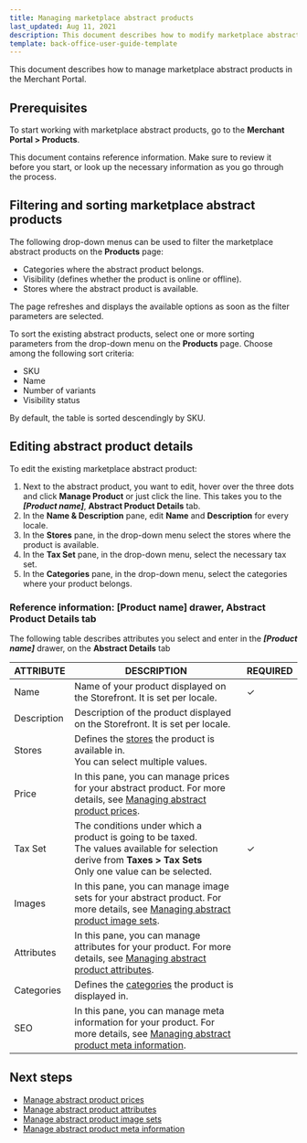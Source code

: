 ```yaml
---
title: Managing marketplace abstract products
last_updated: Aug 11, 2021
description: This document describes how to modify marketplace abstract products in the Merchant Portal.
template: back-office-user-guide-template
---
```


This document describes how to manage marketplace abstract products in the Merchant Portal.

## Prerequisites

To start working with marketplace abstract products, go to the **Merchant Portal&nbsp;<span aria-label="and then">></span> Products**.

This document contains reference information. Make sure to review it before you start, or look up the necessary information as you go through the process.


## Filtering and sorting marketplace abstract products

The following drop-down menus can be used to filter the marketplace abstract products on the **Products** page:
- Categories where the abstract product belongs.
- Visibility (defines whether the product is online or offline).
- Stores where the abstract product is available.

The page refreshes and displays the available options as soon as the filter parameters are selected.

To sort the existing abstract products, select one or more sorting parameters from the drop-down menu on the **Products** page. Choose among the following sort criteria:
- SKU
- Name
- Number of variants
- Visibility status

By default, the table is sorted descendingly by SKU.

## Editing abstract product details

To edit the existing marketplace abstract product:

1. Next to the abstract product, you want to edit, hover over the three dots and click **Manage Product** or just click the line. This takes you to the **_[Product name]_**, **Abstract Product Details** tab.
2. In the **Name & Description** pane, edit **Name** and **Description** for every locale.
3. In the **Stores** pane, in the drop-down menu select the stores where the product is available.
4. In the **Tax Set** pane, in the drop-down menu, select the necessary tax set.
5. In the **Categories** pane, in the drop-down menu, select the categories where your product belongs.


### Reference information: [Product name] drawer, Abstract Product Details tab

The following table describes attributes you select and enter in the ***[Product name]*** drawer, on the **Abstract Details** tab

| ATTRIBUTE   | DESCRIPTION  | REQUIRED |
| ----------- | -------------- | --------- |
| Name        | Name of your product displayed on the Storefront. It is set per locale. | &check;         |
| Description | Description of the product displayed on the Storefront. It is set per locale. |           |
| Stores      | Defines the [stores](/docs/scos/dev/tutorials-and-howtos/howtos/howto-set-up-multiple-stores.html) the product is available in.<br/>You can select multiple values. |           |
| Price       | In this pane, you can manage prices for your abstract product. For more details, see [Managing abstract product prices](/docs/marketplace/user/merchant-portal-user-guides/{{page.version}}/products/abstract-products/managing-marketplace-abstract-product-prices.html). |           |
| Tax Set     | The conditions under which a product is going to be taxed.<br/>The values available for selection derive from **Taxes&nbsp;<span aria-label="and then">></span> Tax Sets**<br/>Only one value can be selected. | &check;         |
| Images      | In this pane, you can manage image sets for your abstract product. For more details, see [Managing abstract product image sets](/docs/marketplace/user/merchant-portal-user-guides/{{page.version}}/products/abstract-products/managing-marketplace-abstract-product-image-sets.html). |           |
| Attributes  | In this pane, you can manage attributes for your product. For more details, see [Managing abstract product attributes](/docs/marketplace/user/merchant-portal-user-guides/{{page.version}}/products/abstract-products/managing-marketplace-abstract-product-attributes.html). |           |
| Categories  | Defines the [categories](/docs/scos/user/features/{{page.version}}/category-management-feature-overview.html) the product is displayed in. |           |
| SEO         | In this pane, you can manage meta information for your product. For more details, see [Managing abstract product meta information](/docs/marketplace/user/merchant-portal-user-guides/{{page.version}}/products/abstract-products/managing-marketplace-abstract-product-meta-information.html). |           |

## Next steps

- [Manage abstract product prices](/docs/marketplace/user/merchant-portal-user-guides/{{page.version}}/products/abstract-products/managing-marketplace-abstract-product-prices.html)
- [Manage abstract product attributes](/docs/marketplace/user/merchant-portal-user-guides/{{page.version}}/products/abstract-products/managing-marketplace-abstract-product-attributes.html)
- [Manage abstract product image sets](/docs/marketplace/user/merchant-portal-user-guides/{{page.version}}/products/abstract-products/managing-marketplace-abstract-product-image-sets.html)
- [Manage abstract product meta information](/docs/marketplace/user/merchant-portal-user-guides/{{page.version}}/products/abstract-products/managing-marketplace-abstract-product-meta-information.html)
